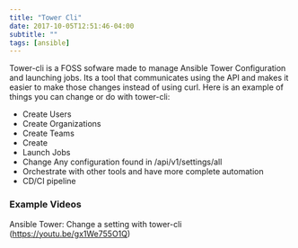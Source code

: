 ```yaml
---
title: "Tower Cli"
date: 2017-10-05T12:51:46-04:00
subtitle: ""
tags: [ansible]
---
```


Tower-cli is a FOSS sofware made to manage Ansible Tower Configuration and launching jobs. Its a tool that communicates using the API and makes it easier to make those changes instead of using curl. Here is an example of things you can change or do with tower-cli:

* Create Users
* Create Organizations
* Create Teams
* Create 
* Launch Jobs
* Change Any configuration found in /api/v1/settings/all
* Orchestrate with other tools and have more complete automation
* CD/CI pipeline


### Example Videos
Ansible Tower: Change a setting with tower-cli (https://youtu.be/gx1We755O1Q)

